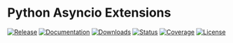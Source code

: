# Python Asyncio Extensions

[![Release](
https://img.shields.io/pypi/v/aioextensions?color=success&label=Release&style=flat-square)](
https://pypi.org/project/aioextensions)
[![Documentation](
https://img.shields.io/badge/Documentation-click_here!-success?style=flat-square)](
https://fluidattacks.github.io/aioextensions/)
[![Downloads](
https://img.shields.io/pypi/dm/aioextensions?label=Downloads&style=flat-square)](
https://pypi.org/project/aioextensions)
[![Status](
https://img.shields.io/pypi/status/aioextensions?label=Status&style=flat-square)](
https://pypi.org/project/aioextensions)
[![Coverage](
https://img.shields.io/badge/Coverage-100%25-success?style=flat-square)](
https://fluidattacks.github.io/aioextensions/)
[![License](
https://img.shields.io/pypi/l/aioextensions?color=success&label=License&style=flat-square)](
https://github.com/fluidattacks/aioextensions/blob/latest/LICENSE.md)
